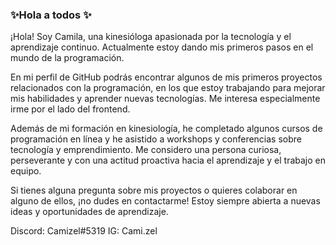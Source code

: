 ### ✨Hola a todos ✨

¡Hola! Soy Camila, una kinesióloga apasionada por la tecnología y el aprendizaje continuo. Actualmente estoy dando mis primeros pasos en el mundo de la programación.

En mi perfil de GitHub podrás encontrar algunos de mis primeros proyectos relacionados con la programación, en los que estoy trabajando para mejorar mis habilidades y aprender nuevas tecnologías. Me interesa especialmente irme por el lado del frontend.

Además de mi formación en kinesiología, he completado algunos cursos de programación en línea y he asistido a workshops y conferencias sobre tecnología y emprendimiento. Me considero una persona curiosa, perseverante y con una actitud proactiva hacia el aprendizaje y el trabajo en equipo.

Si tienes alguna pregunta sobre mis proyectos o quieres colaborar en alguno de ellos, ¡no dudes en contactarme! Estoy siempre abierta a nuevas ideas y oportunidades de aprendizaje.


Discord: Camizel#5319
IG: Cami.zel


<!--
**Camizel/Camizel** is a ✨ _special_ ✨ repository because its `README.md` (this file) appears on your GitHub profile.


-->
